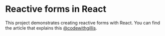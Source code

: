 # Reactive forms in React

This project demonstrates creating reactive forms with React. You can find the article that explains this [@codewithgillis](https://codewithgillis.com/reactive-forms-with-react-hooks/).
